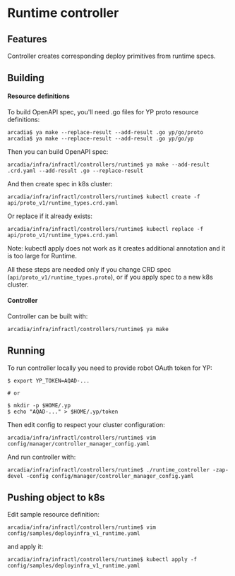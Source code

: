 Runtime controller
=======================

Features
--------

Controller creates corresponding deploy primitives from runtime specs.

Building
--------

#### Resource definitions

To build OpenAPI spec, you'll need .go files for YP proto resource definitions:

    arcadia$ ya make --replace-result --add-result .go yp/go/proto
    arcadia$ ya make --replace-result --add-result .go yp/go/yp

Then you can build OpenAPI spec:

    arcadia/infra/infractl/controllers/runtime$ ya make --add-result .crd.yaml --add-result .go --replace-result

And then create spec in k8s cluster:

    arcadia/infra/infractl/controllers/runtime$ kubectl create -f api/proto_v1/runtime_types.crd.yaml

Or replace if it already exists:

    arcadia/infra/infractl/controllers/runtime$ kubectl replace -f api/proto_v1/runtime_types.crd.yaml

Note: kubectl apply does not work as it creates additional annotation and it is too large for Runtime.

All these steps are needed only if you change CRD spec (`api/proto_v1/runtime_types.proto`),
or if you apply spec to a new k8s cluster.

#### Controller

Controller can be built with:

    arcadia/infra/infractl/controllers/runtime$ ya make 

Running
-------

To run controller locally you need to provide robot OAuth token for YP:

    $ export YP_TOKEN=AQAD-...

    # or

    $ mkdir -p $HOME/.yp
    $ echo "AQAD-..." > $HOME/.yp/token

Then edit config to respect your cluster configuration:

    arcadia/infra/infractl/controllers/runtime$ vim config/manager/controller_manager_config.yaml

And run controller with:

    arcadia/infra/infractl/controllers/runtime$ ./runtime_controller -zap-devel -config config/manager/controller_manager_config.yaml

Pushing object to k8s
---------------------

Edit sample resource definition:

    arcadia/infra/infractl/controllers/runtime$ vim config/samples/deployinfra_v1_runtime.yaml

and apply it:

    arcadia/infra/infractl/controllers/runtime$ kubectl apply -f config/samples/deployinfra_v1_runtime.yaml
